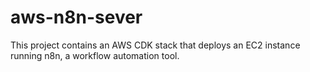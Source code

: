 # aws-n8n-sever

This project contains an AWS CDK stack that deploys an EC2 instance running n8n, a workflow automation tool.

